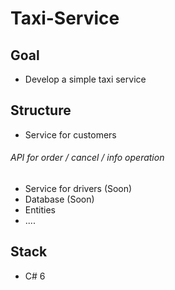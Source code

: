 # Taxi-Service

## Goal
- Develop a simple taxi service
## Structure
- Service for customers
###### API for order / cancel / info operation 
- Service for drivers (Soon)
- Database (Soon)
- Entities
- ....
## Stack
- C# 6